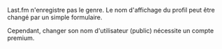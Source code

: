 Last.fm n'enregistre pas le genre. Le nom d'affichage du profil
peut être changé par un simple formulaire.

Cependant, changer son nom d'utilisateur (public) nécessite un
compte premium.